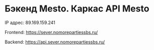 # Бэкенд Mesto. Каркас API Mesto

IP адрес: 89.169.159.241

Frontend: https://sever.nomorepartiessbs.ru/

Backend: https://api.sever.nomorepartiessbs.ru/
